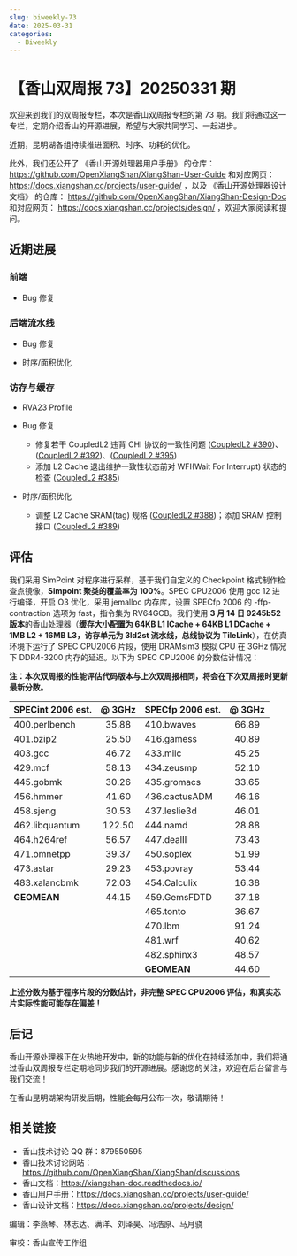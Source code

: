 ```yaml
---
slug: biweekly-73
date: 2025-03-31
categories:
  - Biweekly
---
```


# 【香山双周报 73】20250331 期

欢迎来到我们的双周报专栏，本次是香山双周报专栏的第 73 期。我们将通过这一专栏，定期介绍香山的开源进展，希望与大家共同学习、一起进步。

近期，昆明湖各组持续推进面积、时序、功耗的优化。

此外，我们还公开了 《香山开源处理器用户手册》 的仓库： https://github.com/OpenXiangShan/XiangShan-User-Guide 和对应网页： https://docs.xiangshan.cc/projects/user-guide/ ，以及 《香山开源处理器设计文档》 的仓库： https://github.com/OpenXiangShan/XiangShan-Design-Doc 和对应网页： https://docs.xiangshan.cc/projects/design/ ，欢迎大家阅读和提问。

<!-- more -->

## 近期进展

### 前端

- Bug 修复

### 后端流水线

- Bug 修复


- 时序/面积优化


### 访存与缓存

- RVA23 Profile
  

- Bug 修复
  - 修复若干 CoupledL2 违背 CHI 协议的一致性问题 ([CoupledL2 #390](https://github.com/OpenXiangShan/CoupledL2/pull/390))、([CoupledL2 #392](https://github.com/OpenXiangShan/CoupledL2/pull/392))、([CoupledL2 #395](https://github.com/OpenXiangShan/CoupledL2/pull/395))
  - 添加 L2 Cache 退出维护一致性状态前对 WFI(Wait For Interrupt) 状态的检查 ([CoupledL2 #385](https://github.com/OpenXiangShan/CoupledL2/pull/385))
  
- 时序/面积优化
  - 调整 L2 Cache SRAM(tag) 规格 ([CoupledL2 #388](https://github.com/OpenXiangShan/CoupledL2/pull/388))；添加 SRAM 控制接口 ([CoupledL2 #389](https://github.com/OpenXiangShan/CoupledL2/pull/389))

## 评估

我们采用 SimPoint 对程序进行采样，基于我们自定义的 Checkpoint 格式制作检查点镜像，**Simpoint 聚类的覆盖率为 100%**。SPEC CPU2006 使用 gcc 12 进行编译，开启 O3 优化，采用 jemalloc 内存库，设置 SPECfp 2006 的 -ffp-contraction 选项为 fast，指令集为 RV64GCB。我们使用 **3 月 14 日 9245b52 版本**的香山处理器（**缓存大小配置为 64KB L1 ICache + 64KB L1 DCache + 1MB L2 + 16MB L3，访存单元为 3ld2st 流水线，总线协议为 TileLink**），在仿真环境下运行了 SPEC CPU2006 片段，使用 DRAMsim3 模拟 CPU 在 3GHz 情况下 DDR4-3200 内存的延迟。以下为 SPEC CPU2006 的分数估计情况：

**注：本次双周报的性能评估代码版本与上次双周报相同，将会在下次双周报时更新最新分数。**

| SPECint 2006 est. | @ 3GHz | SPECfp 2006 est.  | @ 3GHz |
| :---------------- | :----: | :---------------- | :----: |
| 400.perlbench     | 35.88  | 410.bwaves        | 66.89  |
| 401.bzip2         | 25.50  | 416.gamess        | 40.89  |
| 403.gcc           | 46.72  | 433.milc          | 45.25  |
| 429.mcf           | 58.13  | 434.zeusmp        | 52.10  |
| 445.gobmk         | 30.26  | 435.gromacs       | 33.65  |
| 456.hmmer         | 41.60  | 436.cactusADM     | 46.16  |
| 458.sjeng         | 30.53  | 437.leslie3d      | 46.01  |
| 462.libquantum    | 122.50 | 444.namd          | 28.88  |
| 464.h264ref       | 56.57  | 447.dealII        | 73.43  |
| 471.omnetpp       | 39.37  | 450.soplex        | 51.99  |
| 473.astar         | 29.23  | 453.povray        | 53.44  |
| 483.xalancbmk     | 72.03  | 454.Calculix      | 16.38  |
| **GEOMEAN**       | 44.15  | 459.GemsFDTD      | 37.18  |
|                   |        | 465.tonto         | 36.67  |
|                   |        | 470.lbm           | 91.24  |
|                   |        | 481.wrf           | 40.62  |
|                   |        | 482.sphinx3       | 48.57  |
|                   |        | **GEOMEAN**       | 44.60  |

**上述分数为基于程序片段的分数估计，非完整 SPEC CPU2006 评估，和真实芯片实际性能可能存在偏差！**

## 后记

香山开源处理器正在火热地开发中，新的功能与新的优化在持续添加中，我们将通过香山双周报专栏定期地同步我们的开源进展。感谢您的关注，欢迎在后台留言与我们交流！

在香山昆明湖架构研发后期，性能会每月公布一次，敬请期待！

## 相关链接

* 香山技术讨论 QQ 群：879550595
* 香山技术讨论网站：https://github.com/OpenXiangShan/XiangShan/discussions
* 香山文档：https://xiangshan-doc.readthedocs.io/
* 香山用户手册：https://docs.xiangshan.cc/projects/user-guide/
* 香山设计文档：https://docs.xiangshan.cc/projects/design/

编辑：李燕琴、林志达、满洋、刘泽昊、冯浩原、马月骁

审校：香山宣传工作组

